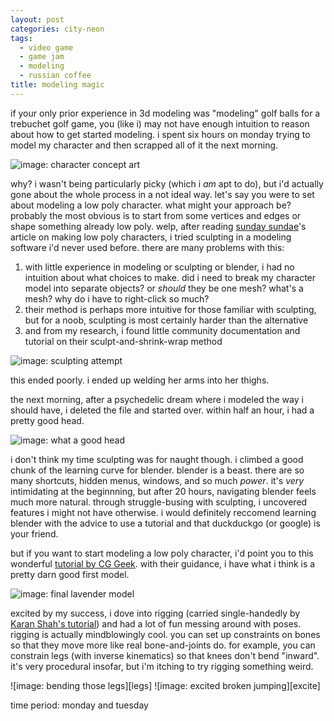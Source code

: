```yaml
---
layout: post
categories: city-neon
tags:
  - video game
  - game jam
  - modeling
  - russian coffee
title: modeling magic
---
```

if your only prior experience in 3d modeling was "modeling" golf balls for a trebuchet golf game, you (like i) may not have enough intuition to reason about how to get started modeling. i spent six hours on monday trying to model my character and then scrapped all of it the next morning.

![image: character concept art][character-concept]

why? i wasn't being particularly picky (which i _am_ apt to do), but i'd actually gone about the whole process in a not ideal way. let's say you were to set about modeling a low poly character. what might your approach be? probably the most obvious is to start from some vertices and edges or shape something already low poly. welp, after reading [sunday sundae](https://sundaysundae.co/how-to-make-low-poly-characters/)'s article on making low poly characters, i tried sculpting in a modeling software i'd never used before. there are many problems with this:

1. with little experience in modeling or sculpting or blender, i had no intuition about what choices to make. did i need to break my character model into separate objects? or _should_ they be one mesh? what's a mesh? why do i have to right-click so much?
2. their method is perhaps more intuitive for those familiar with sculpting, but for a noob, sculpting is most certainly harder than the alternative
3. and from my research, i found little community documentation and tutorial on their sculpt-and-shrink-wrap method

![image: sculpting attempt][sculpting]

this ended poorly. i ended up welding her arms into her thighs.

the next morning, after a psychedelic dream where i modeled the way i should have, i deleted the file and started over. within half an hour, i had a pretty good head.

![image: what a good head][head]

<!--more-->

i don't think my time sculpting was for naught though. i climbed a good chunk of the learning curve for blender. blender is a beast. there are so many shortcuts, hidden menus, windows, and so much *power*. it's _very_ intimidating at the beginnning, but after 20 hours, navigating blender feels much more natural. through struggle-busing with sculpting, i uncovered features i might not have otherwise. i would definitely reccomend learning blender with the advice to use a tutorial and that duckduckgo (or google) is your friend.

but if you want to start modeling a low poly character, i'd point you to this wonderful [tutorial by CG Geek](https://www.youtube.com/watch?v=Ljl_QFs9xhE). with their guidance, i have what i think is a pretty darn good first model.

![image: final lavender model][lavender]

excited by my success, i dove into rigging (carried single-handedly by [Karan Shah's tutorial](https://cgi.tutsplus.com/tutorials/building-a-basic-low-poly-character-rig-in-blender--cg-16955)) and had a lot of fun messing around with poses. rigging is actually mindblowingly cool. you can set up constraints on bones so that they move more like real bone-and-joints do. for example, you can constrain legs (with inverse kinematics) so that knees don't bend "inward". it's very procedural insofar, but i'm itching to try rigging something weird.

<div class="imageGallery" markdown="1">
![image: bending those legs][legs]
![image: excited broken jumping][excite]
<!-- ![image: posing][posin] -->
</div>

time period: monday and tuesday

[character-concept]: {{site.baseurl}}/assets/cityneon-20190718-1.jpg
[sculpting]: {{site.baseurl}}/assets/cityneon-20190718-2.png
[head]: {{site.baseurl}}/assets/cityneon-20190718-3.png
[lavender]: {{site.baseurl}}/assets/cityneon-20190718-4.png
[legs]: {{site.baseurl}}/assets/cityneon-whatsup-homeskillet.gif
[excite]: {{site.baseurl}}/assets/cityneon-too-excited.gif
[posin]: {{site.baseurl}}/assets/cityneon-20190718-5.png
